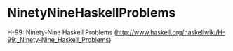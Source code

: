 NinetyNineHaskellProblems
=========================

H-99: Ninety-Nine Haskell Problems (http://www.haskell.org/haskellwiki/H-99:_Ninety-Nine_Haskell_Problems)

